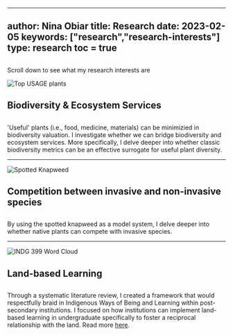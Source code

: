  ---
author: Nina Obiar
title: Research
date: 2023-02-05
keywords: ["research","research-interests"]
type: research
toc = true
---
## 
Scroll down to see what my research interests are

![Top USAGE plants](/useful-plants-2.png)
## Biodiversity & Ecosystem Services

##
'Useful' plants (i.e., food, medicine, materials) can be minimizied in biodiversity valuation. I investigate whether we can bridge biodiversity and ecosystem services. More specifically, I delve deeper into whether classic biodiversity metrics can be an effective surrogate for useful plant diversity.

---

![Spotted Knapweed](/knapweed.png)
## Competition between invasive and non-invasive species

##
By using the spotted knapweed as a model system, I delve deeper into whether native plants can compete with invasive species. 

---

![INDG 399 Word Cloud](/WordCloud.jpg)
## Land-based Learning

##
Through a systematic literature review, I created a framework that would respectfully braid in Indigenous Ways of Being and Learning within post-secondary institutions. I focused on how institutions can implement land-based learning in undergraduate specifically to foster a reciprocal relationship with the land. Read more [here](https://cjur.ca/september-2022-volume-7-issue-2/).